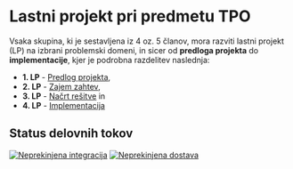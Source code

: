# Lastni projekt pri predmetu TPO

Vsaka skupina, ki je sestavljena iz 4 oz. 5 članov, mora razviti lastni projekt (LP) na izbrani problemski domeni, in
sicer od **predloga projekta** do **implementacije**, kjer je podrobna razdelitev naslednja:

* **1. LP** - [Predlog projekta](docs/predlog-projekta),
* **2. LP** - [Zajem zahtev](docs/zajem-zahtev),
* **3. LP** - [Načrt rešitve](docs/nacrt) in
* **4. LP** - [Implementacija](docs/implementacija)

## Status delovnih tokov

[![Neprekinjena integracija](https://github.com/tpo-2020-2021/LP234-12/actions/workflows/CI.yml/badge.svg?branch=test)](https://github.com/tpo-2020-2021/LP234-12/actions/workflows/CI.yml)
[![Neprekinjena dostava](https://github.com/tpo-2020-2021/LP234-12/actions/workflows/CD.yml/badge.svg?branch=production)](https://github.com/tpo-2020-2021/LP234-12/actions/workflows/CD.yml)

